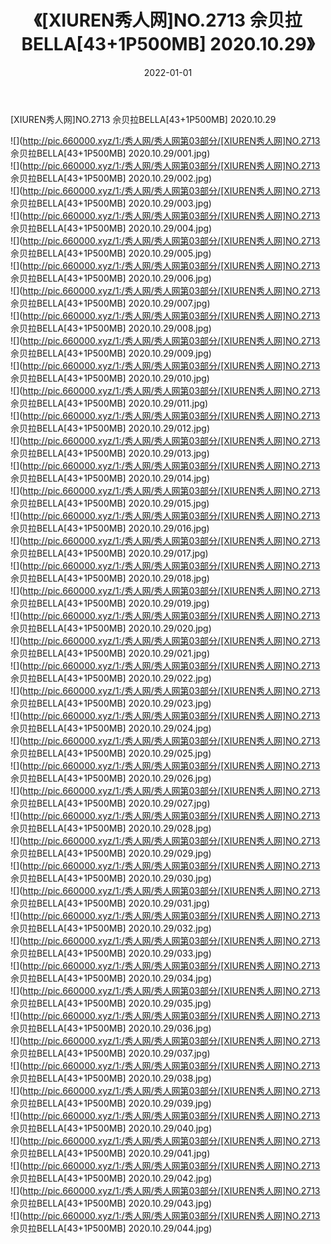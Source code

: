 ﻿---
layout: post
title:  《[XIUREN秀人网]NO.2713 佘贝拉BELLA[43+1P500MB] 2020.10.29》
date:   2022-01-01
img: http://pic.660000.xyz/1:/秀人网/秀人网第03部分/[XIUREN秀人网]NO.2713 佘贝拉BELLA[43+1P500MB] 2020.10.29/000.jpg
categories: [美女, 清纯, 唯美]
---

[XIUREN秀人网]NO.2713 佘贝拉BELLA[43+1P500MB] 2020.10.29

 ![](http://pic.660000.xyz/1:/秀人网/秀人网第03部分/[XIUREN秀人网]NO.2713 佘贝拉BELLA[43+1P500MB] 2020.10.29/001.jpg) <br>![](http://pic.660000.xyz/1:/秀人网/秀人网第03部分/[XIUREN秀人网]NO.2713 佘贝拉BELLA[43+1P500MB] 2020.10.29/002.jpg) <br>![](http://pic.660000.xyz/1:/秀人网/秀人网第03部分/[XIUREN秀人网]NO.2713 佘贝拉BELLA[43+1P500MB] 2020.10.29/003.jpg) <br>![](http://pic.660000.xyz/1:/秀人网/秀人网第03部分/[XIUREN秀人网]NO.2713 佘贝拉BELLA[43+1P500MB] 2020.10.29/004.jpg) <br>![](http://pic.660000.xyz/1:/秀人网/秀人网第03部分/[XIUREN秀人网]NO.2713 佘贝拉BELLA[43+1P500MB] 2020.10.29/005.jpg) <br>![](http://pic.660000.xyz/1:/秀人网/秀人网第03部分/[XIUREN秀人网]NO.2713 佘贝拉BELLA[43+1P500MB] 2020.10.29/006.jpg) <br>![](http://pic.660000.xyz/1:/秀人网/秀人网第03部分/[XIUREN秀人网]NO.2713 佘贝拉BELLA[43+1P500MB] 2020.10.29/007.jpg) <br>![](http://pic.660000.xyz/1:/秀人网/秀人网第03部分/[XIUREN秀人网]NO.2713 佘贝拉BELLA[43+1P500MB] 2020.10.29/008.jpg) <br>![](http://pic.660000.xyz/1:/秀人网/秀人网第03部分/[XIUREN秀人网]NO.2713 佘贝拉BELLA[43+1P500MB] 2020.10.29/009.jpg) <br>![](http://pic.660000.xyz/1:/秀人网/秀人网第03部分/[XIUREN秀人网]NO.2713 佘贝拉BELLA[43+1P500MB] 2020.10.29/010.jpg) <br>![](http://pic.660000.xyz/1:/秀人网/秀人网第03部分/[XIUREN秀人网]NO.2713 佘贝拉BELLA[43+1P500MB] 2020.10.29/011.jpg) <br>![](http://pic.660000.xyz/1:/秀人网/秀人网第03部分/[XIUREN秀人网]NO.2713 佘贝拉BELLA[43+1P500MB] 2020.10.29/012.jpg) <br>![](http://pic.660000.xyz/1:/秀人网/秀人网第03部分/[XIUREN秀人网]NO.2713 佘贝拉BELLA[43+1P500MB] 2020.10.29/013.jpg) <br>![](http://pic.660000.xyz/1:/秀人网/秀人网第03部分/[XIUREN秀人网]NO.2713 佘贝拉BELLA[43+1P500MB] 2020.10.29/014.jpg) <br>![](http://pic.660000.xyz/1:/秀人网/秀人网第03部分/[XIUREN秀人网]NO.2713 佘贝拉BELLA[43+1P500MB] 2020.10.29/015.jpg) <br>![](http://pic.660000.xyz/1:/秀人网/秀人网第03部分/[XIUREN秀人网]NO.2713 佘贝拉BELLA[43+1P500MB] 2020.10.29/016.jpg) <br>![](http://pic.660000.xyz/1:/秀人网/秀人网第03部分/[XIUREN秀人网]NO.2713 佘贝拉BELLA[43+1P500MB] 2020.10.29/017.jpg) <br>![](http://pic.660000.xyz/1:/秀人网/秀人网第03部分/[XIUREN秀人网]NO.2713 佘贝拉BELLA[43+1P500MB] 2020.10.29/018.jpg) <br>![](http://pic.660000.xyz/1:/秀人网/秀人网第03部分/[XIUREN秀人网]NO.2713 佘贝拉BELLA[43+1P500MB] 2020.10.29/019.jpg) <br>![](http://pic.660000.xyz/1:/秀人网/秀人网第03部分/[XIUREN秀人网]NO.2713 佘贝拉BELLA[43+1P500MB] 2020.10.29/020.jpg) <br>![](http://pic.660000.xyz/1:/秀人网/秀人网第03部分/[XIUREN秀人网]NO.2713 佘贝拉BELLA[43+1P500MB] 2020.10.29/021.jpg) <br>![](http://pic.660000.xyz/1:/秀人网/秀人网第03部分/[XIUREN秀人网]NO.2713 佘贝拉BELLA[43+1P500MB] 2020.10.29/022.jpg) <br>![](http://pic.660000.xyz/1:/秀人网/秀人网第03部分/[XIUREN秀人网]NO.2713 佘贝拉BELLA[43+1P500MB] 2020.10.29/023.jpg) <br>![](http://pic.660000.xyz/1:/秀人网/秀人网第03部分/[XIUREN秀人网]NO.2713 佘贝拉BELLA[43+1P500MB] 2020.10.29/024.jpg) <br>![](http://pic.660000.xyz/1:/秀人网/秀人网第03部分/[XIUREN秀人网]NO.2713 佘贝拉BELLA[43+1P500MB] 2020.10.29/025.jpg) <br>![](http://pic.660000.xyz/1:/秀人网/秀人网第03部分/[XIUREN秀人网]NO.2713 佘贝拉BELLA[43+1P500MB] 2020.10.29/026.jpg) <br>![](http://pic.660000.xyz/1:/秀人网/秀人网第03部分/[XIUREN秀人网]NO.2713 佘贝拉BELLA[43+1P500MB] 2020.10.29/027.jpg) <br>![](http://pic.660000.xyz/1:/秀人网/秀人网第03部分/[XIUREN秀人网]NO.2713 佘贝拉BELLA[43+1P500MB] 2020.10.29/028.jpg) <br>![](http://pic.660000.xyz/1:/秀人网/秀人网第03部分/[XIUREN秀人网]NO.2713 佘贝拉BELLA[43+1P500MB] 2020.10.29/029.jpg) <br>![](http://pic.660000.xyz/1:/秀人网/秀人网第03部分/[XIUREN秀人网]NO.2713 佘贝拉BELLA[43+1P500MB] 2020.10.29/030.jpg) <br>![](http://pic.660000.xyz/1:/秀人网/秀人网第03部分/[XIUREN秀人网]NO.2713 佘贝拉BELLA[43+1P500MB] 2020.10.29/031.jpg) <br>![](http://pic.660000.xyz/1:/秀人网/秀人网第03部分/[XIUREN秀人网]NO.2713 佘贝拉BELLA[43+1P500MB] 2020.10.29/032.jpg) <br>![](http://pic.660000.xyz/1:/秀人网/秀人网第03部分/[XIUREN秀人网]NO.2713 佘贝拉BELLA[43+1P500MB] 2020.10.29/033.jpg) <br>![](http://pic.660000.xyz/1:/秀人网/秀人网第03部分/[XIUREN秀人网]NO.2713 佘贝拉BELLA[43+1P500MB] 2020.10.29/034.jpg) <br>![](http://pic.660000.xyz/1:/秀人网/秀人网第03部分/[XIUREN秀人网]NO.2713 佘贝拉BELLA[43+1P500MB] 2020.10.29/035.jpg) <br>![](http://pic.660000.xyz/1:/秀人网/秀人网第03部分/[XIUREN秀人网]NO.2713 佘贝拉BELLA[43+1P500MB] 2020.10.29/036.jpg) <br>![](http://pic.660000.xyz/1:/秀人网/秀人网第03部分/[XIUREN秀人网]NO.2713 佘贝拉BELLA[43+1P500MB] 2020.10.29/037.jpg) <br>![](http://pic.660000.xyz/1:/秀人网/秀人网第03部分/[XIUREN秀人网]NO.2713 佘贝拉BELLA[43+1P500MB] 2020.10.29/038.jpg) <br>![](http://pic.660000.xyz/1:/秀人网/秀人网第03部分/[XIUREN秀人网]NO.2713 佘贝拉BELLA[43+1P500MB] 2020.10.29/039.jpg) <br>![](http://pic.660000.xyz/1:/秀人网/秀人网第03部分/[XIUREN秀人网]NO.2713 佘贝拉BELLA[43+1P500MB] 2020.10.29/040.jpg) <br>![](http://pic.660000.xyz/1:/秀人网/秀人网第03部分/[XIUREN秀人网]NO.2713 佘贝拉BELLA[43+1P500MB] 2020.10.29/041.jpg) <br>![](http://pic.660000.xyz/1:/秀人网/秀人网第03部分/[XIUREN秀人网]NO.2713 佘贝拉BELLA[43+1P500MB] 2020.10.29/042.jpg) <br>![](http://pic.660000.xyz/1:/秀人网/秀人网第03部分/[XIUREN秀人网]NO.2713 佘贝拉BELLA[43+1P500MB] 2020.10.29/043.jpg) <br>![](http://pic.660000.xyz/1:/秀人网/秀人网第03部分/[XIUREN秀人网]NO.2713 佘贝拉BELLA[43+1P500MB] 2020.10.29/044.jpg) <br>